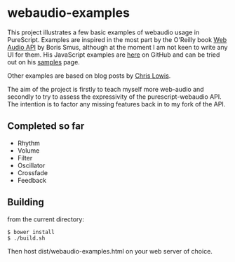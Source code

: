 webaudio-examples
=================

This project illustrates a few basic examples of webaudio usage in PureScript.  Examples are inspired in the most part by the O'Reilly book [Web Audio API](http://chimera.labs.oreilly.com/books/1234000001552/) by Boris Smus, although at the moment I am not keen to write any UI for them.  His JavaScript examples are [here](https://github.com/borismus/webaudioapi.com) on GitHub and can be tried out on his [samples](http://webaudioapi.com/samples/) page.

Other examples are based on blog posts by [Chris Lowis](http://blog.chrislowis.co.uk/).

The aim of the project is firstly to teach myself more web-audio and secondly to try to assess the expressivity of the purescript-webaudio API. The intention is to factor any missing features back in to my fork of the API.

Completed so far
----------------

* Rhythm
* Volume
* Filter
* Oscillator
* Crossfade
* Feedback

Building
--------

from the current directory:

    $ bower install
    $ ./build.sh

Then host dist/webaudio-examples.html on your web server of choice.
